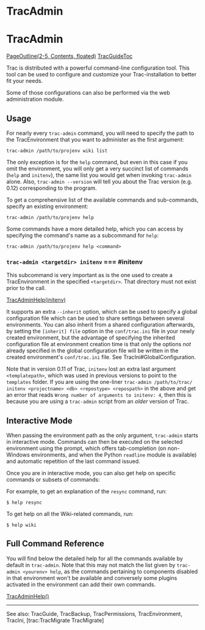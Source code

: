 # TracAdmin
# TracAdmin

[PageOutline(2-5, Contents, floated)](PageOutline(2-5,_Contents,_floated).md)
[TracGuideToc](TracGuideToc.md)

Trac is distributed with a powerful command-line configuration tool. This tool can be used to configure and customize your Trac-installation to better fit your needs.

Some of those configurations can also be performed via the web administration module.

## Usage

For nearly every `trac-admin` command, you will need to specify the path to the TracEnvironment that you want to administer as the first argument:
```
trac-admin /path/to/projenv wiki list
```

The only exception is for the `help` command, but even in this case if you omit the environment, you will only get a very succinct list of commands (`help` and `initenv`), the same list you would get when invoking `trac-admin` alone.
Also, `trac-admin --version` will tell you about the Trac version (e.g. 0.12) corresponding to the program.

To get a comprehensive list of the available commands and sub-commands, specify an existing environment:
```
trac-admin /path/to/projenv help
```

Some commands have a more detailed help, which you can access by specifying the command's name as a subcommand for `help`:
```
trac-admin /path/to/projenv help <command>
```

### `trac-admin <targetdir> initenv` === #initenv

This subcommand is very important as is the one used to create a TracEnvironment in the specified `<targetdir>`. That directory must not exist prior to the call.

[TracAdminHelp(initenv)](TracAdminHelp(initenv).md)

It supports an extra `--inherit` option, which can be used to specify a global configuration file which can be used to share settings between several environments. You can also inherit from a shared configuration afterwards, by setting the `[inherit] file` option in the `conf/trac.ini` file in your newly created environment, but the advantage of specifying the inherited configuration file at environment creation time is that only the options _not_ already specified in the global configuration file will be written in the created environment's `conf/trac.ini` file.
See TracIni#GlobalConfiguration.

Note that in version 0.11 of Trac, `initenv` lost an extra last argument `<templatepath>`, which was used in previous versions to point to the `templates` folder. If you are using the one-liner `trac-admin /path/to/trac/ initenv <projectname> <db> <repostype> <repospath>` in the above and get an error that reads `Wrong number of arguments to initenv: 4`, then this is because you are using a `trac-admin` script from an *older* version of Trac.

## Interactive Mode

When passing the environment path as the only argument, `trac-admin` starts in interactive mode.
Commands can then be executed on the selected environment using the prompt, which offers tab-completion
(on non-Windows environments, and when the Python `readline` module is available) and automatic repetition of the last command issued.

Once you are in interactive mode, you can also get help on specific commands or subsets of commands:

For example, to get an explanation of the `resync` command, run:
```
$ help resync
```

To get help on all the Wiki-related commands, run:
```
$ help wiki
```

## Full Command Reference

You will find below the detailed help for all the commands available by default in `trac-admin`. Note that this may not match the list given by `trac-admin <yourenv> help`, as the commands pertaining to components disabled in that environment won't be available and conversely some plugins activated in the environment can add their own commands.

[TracAdminHelp()](TracAdminHelp().md)

----
See also: TracGuide, TracBackup, TracPermissions, TracEnvironment, TracIni, [trac:TracMigrate TracMigrate]
